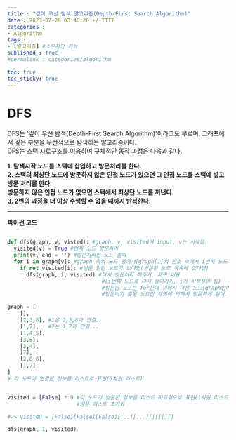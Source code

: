 ```yaml
---
title : "깊이 우선 탐색 알고리즘(Depth-First Search Algorithm)"
date : 2023-07-28 03:40:20 +/-TTTT
categories : 
- Algorithm
tags : 
- [알고리즘] #소문자만 가능
published : true
#permalink : categories/algorithm

toc: true
toc_sticky: true
---
```


# DFS   

DFS는 '깊이 우선 탐색(Depth-First Search Algorithm)'이라고도 부르며, 그래프에서 깊은 부분을 우선적으로 탐색하는 알고리즘이다.   
DFS는 스택 자료구조를 이용하며 구체적인 동작 과정은 다음과 같다.    

**1. 탐색시작 노드를 스택에 삽입하고 방문처리를 한다.**   
**2. 스택의 최상단 노드에 방문하지 않은 인접 노드가 있으면 그 인접 노드를 스택에 넣고 방문 처리를 한다.**      
    **방문하지 않은 인접 노드가 없으면 스택에서 최상단 노드를 꺼낸다.**    
**3. 2번의 과정을 더 이상 수행할 수 없을 때까지 반복한다.**   

---

**파이썬 코드**

```python

def dfs(graph, v, visted): #graph, v, visited가 input, v는 시작점.
  visited[v] = True #현재 노드 방문처리
  print(v, end = '') #방문처리한 노드 출력 
  for i in graph[v]: #graph 속의 노드 중에서(graph[1]의 원소 속에서 i번째 노드가)
    if not visited[i]: #방문 안한 노드가 있다면(방문한 노드 목록에 없다면)
      dfs(graph, i, visited) #다시 방문처리 해주기, 재귀 이용
                              #(i번째 노드로 다시 돌아가기, i가 시작점이 됨)
                              #방문한 노드는 for문에 의해서 다음 노드(graph안에서의 다음 노드)로 넘어가게 됨. 
                              #방문하지 않은 노드만 재귀에 의해서 방문하게 된다.

graph = [
    [],
    [2,3,8], #1은 2,3,8과 연결..
    [1,7],   #2는 1,7과 연결...
    [1,4,5],
    [3,5],
    [3,4],
    [7],
    [2,6,8],
    [1,7]
] 
# 각 노드가 연결된 정보를 리스트로 표현(2차원 리스트)


visited = [False] * 9 #각 노드가 방문된 정보를 리스트 자료형으로 표현(1차원 리스트)
                      #방문 리스트 초기화

#-> visited = [False][False][False][...][...][][][][]

dfs(graph, 1, visited)

```
 